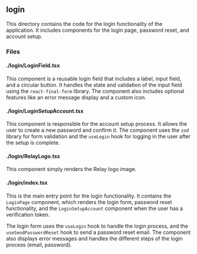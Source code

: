 ## login

This directory contains the code for the login functionality of the application. It includes components for the login page, password reset, and account setup.

### Files

#### ./login/LoginField.tsx

This component is a reusable login field that includes a label, input field, and a circular button. It handles the state and validation of the input field using the `react-final-form` library. The component also includes optional features like an error message display and a custom icon.

#### ./login/LoginSetupAccount.tsx

This component is responsible for the account setup process. It allows the user to create a new password and confirm it. The component uses the `zod` library for form validation and the `useLogin` hook for logging in the user after the setup is complete.

#### ./login/RelayLogo.tsx

This component simply renders the Relay logo image.

#### ./login/index.tsx

This is the main entry point for the login functionality. It contains the `LoginPage` component, which renders the login form, password reset functionality, and the `LoginSetupAccount` component when the user has a verification token.

The login form uses the `useLogin` hook to handle the login process, and the `useSendPasswordReset` hook to send a password reset email. The component also displays error messages and handles the different steps of the login process (email, password).
